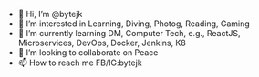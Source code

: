 - 👋 Hi, I’m @bytejk
- 👀 I’m interested in Learning, Diving, Photog, Reading, Gaming
- 🌱 I’m currently learning DM, Computer Tech, e.g., ReactJS, Microservices, DevOps, Docker, Jenkins, K8
- 💞️ I’m looking to collaborate on Peace
- 📫 How to reach me FB/IG:bytejk

<!---
bytejk/bytejk is a ✨ special ✨ repository because its `README.md` (this file) appears on your GitHub profile.
You can click the Preview link to take a look at your changes.
--->
